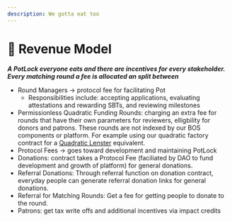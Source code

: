 ```yaml
---
description: We gotta eat too
---
```


# 💸 Revenue Model

_**A PotLock everyone eats and there are incentives for every stakeholder. Every matching round a fee is allocated an split between**_

* Round Managers -> protocol fee for facilitating Pot
  * Responsibilities include: accepting applications, evaluating attestations and rewarding SBTs, and reviewing milestones
* Permissionless Quadratic Funding Rounds: charging an extra fee for rounds that have their own parameters for reviewers, elligbility for donors and patrons. These rounds are not indexed by our BOS components or platform. For example using our quadratic factory contract for a [Quadratic Lenster](https://www.quadraticlenster.xyz/) equivalent.
* Protocol Fees -> goes toward development and maintaining PotLock
* Donations: contract takes a Protocol Fee (faciliated by DAO to fund development and growth of platform) for general donations.&#x20;
* Referral Donations: Through referral function on donation contract, everyday people can generate referral donation links for general donations.
* Referral for Matching Rounds: Get a fee for getting people to donate to the round.
* Patrons: get tax write offs and additional incentives via impact credits

